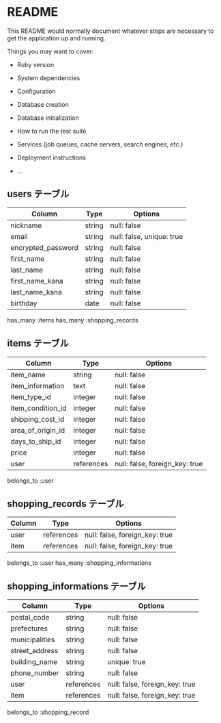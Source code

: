 # README

This README would normally document whatever steps are necessary to get the
application up and running.

Things you may want to cover:

* Ruby version

* System dependencies

* Configuration

* Database creation

* Database initialization

* How to run the test suite

* Services (job queues, cache servers, search engines, etc.)

* Deployment instructions

* ...


## users テーブル
| Column             | Type   | Options     |
| ------------------ | ------ | ----------- |
| nickname           | string | null: false |
| email              | string | null: false, unique: true |
| encrypted_password | string | null: false |
| first_name         | string | null: false |
| last_name          | string | null: false |
| first_name_kana    | string | null: false |
| last_name_kana     | string | null: false |
| birthday           | date   | null: false |

has_many :items
has_many :shopping_records



## items テーブル
| Column             | Type   | Options     |
| ------------------ | ------ | ----------- |
| item_name          | string | null: false |
| item_information   | text   | null: false |
| item_type_id       | integer | null: false |
| item_condition_id  | integer | null: false |
| shipping_cost_id   | integer | null: false |
| area_of_origin_id  | integer | null: false |
| days_to_ship_id    | integer | null: false |
| price              | integer | null: false |
| user               | references | null: false, foreign_key: true |

belongs_to :user


## shopping_records テーブル
| Column             | Type   | Options     |
| ------------------ | ------ | ----------- |
| user               | references | null: false, foreign_key: true |
| item               | references | null: false, foreign_key: true |

belongs_to :user
has_many :shopping_informations


## shopping_informations テーブル
| Column             | Type   | Options     |
| ------------------ | ------ | ----------- |
| postal_code        | string | null: false |
| prefectures        | string | null: false |
| municipalities     | string | null: false |
| street_address     | string | null: false |
| building_name      | string | unique: true |
| phone_number       | string | null: false |
| user               | references | null: false, foreign_key: true |
| item               | references | null: false, foreign_key: true |

belongs_to :shopping_record